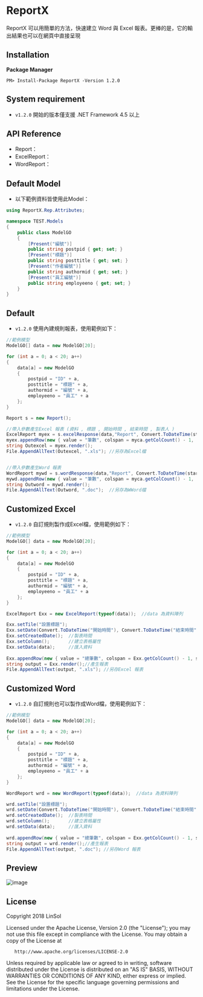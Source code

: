 # ReportX
ReportX 可以用簡單的方法，快速建立 Word 與 Excel 報表。更棒的是，它的輸出結果也可以在網頁中直接呈現

## Installation

**Package Manager**

```
PM> Install-Package ReportX -Version 1.2.0
```

## System requirement

* `v1.2.0` 開始的版本僅支援 .NET Framework 4.5 以上

## API Reference

* Report： 
* ExcelReport： 
* WordReport： 

## Default Model
* 以下範例資料皆使用此Model：

```csharp
using ReportX.Rep.Attributes;

namespace TEST.Models
{
    public class ModelGO
    {
        [Present("編號")]
        public string postpid { get; set; }
        [Present("標題")]
        public string posttitle { get; set; }
        [Present("作者編號")]
        public string authormid { get; set; }
        [Present("員工編號")]
        public string employeeno { get; set; }
    }
}
```

## Default

* `v1.2.0` 使用內建規則報表，使用範例如下：  

```csharp
//範例模型
ModelGO[] data = new ModelGO[20];

for (int a = 0; a < 20; a++)
{
    data[a] = new ModelGO
    {
        postpid = "ID" + a,
        posttitle = "標題" + a,
        authormid = "編號" + a,
        employeeno = "員工" + a
    };
}

Report s = new Report(); 

//帶入參數產生Excel 報表 (資料 , 標題 , 開始時間 , 結束時間 , 製表人 )
ExcelReport myex = s.excelResponse(data,"Report", Convert.ToDateTime(starttime), Convert.ToDateTime(endtime), "SOL");
myex.appendRow(new { value = "筆數", colspan = myca.getColCount() - 1, style = lastRowStyle }, data.Length);
string Outexcel = myex.render();
File.AppendAllText(Outexcel, ".xls"); //另存為Excel檔


//帶入參數產生Word 報表
WordReport mywd = s.wordResponse(data,"Report", Convert.ToDateTime(starttime), Convert.ToDateTime(endtime), "SOL");
mywd.appendRow(new { value = "筆數", colspan = myca.getColCount() - 1, style = lastRowStyle }, data.Length);
string Outword = mywd.render();
File.AppendAllText(Outword, ".doc");  //另存為WWord檔
```

## Customized Excel

* `v1.2.0` 自訂規則製作成Excel檔，使用範例如下：

```csharp
//範例模型
ModelGO[] data = new ModelGO[20];

for (int a = 0; a < 20; a++)
{
    data[a] = new ModelGO
    {
        postpid = "ID" + a,
        posttitle = "標題" + a,
        authormid = "編號" + a,
        employeeno = "員工" + a
    };
}

ExcelReport Exx = new ExcelReport(typeof(data));  //data 為資料陣列

Exx.setTile("設置標題");  
Exx.setDate(Convert.ToDateTime("開始時間"), Convert.ToDateTime("結束時間")); 
Exx.setCreatedDate();  //製表時間
Exx.setColumn();       //建立表格屬性
Exx.setData(data);     //匯入資料
            
Exx.appendRow(new { value = "總筆數", colspan = Exx.getColCount() - 1, style = lastRowStyle }, data.Length);//統計資料數
string output = Exx.render();//產生報表
File.AppendAllText(output, ".xls"); //另存Excel 報表
```

## Customized Word

* `v1.2.0` 自訂規則也可以製作成Word檔，使用範例如下：

```csharp
//範例模型
ModelGO[] data = new ModelGO[20];

for (int a = 0; a < 20; a++)
{
    data[a] = new ModelGO
    {
        postpid = "ID" + a,
        posttitle = "標題" + a,
        authormid = "編號" + a,
        employeeno = "員工" + a
    };
}

WordReport wrd = new WordReport(typeof(data));  //data 為資料陣列

wrd.setTile("設置標題");  
wrd.setDate(Convert.ToDateTime("開始時間"), Convert.ToDateTime("結束時間")); 
wrd.setCreatedDate();  //製表時間
wrd.setColumn();       //建立表格屬性
wrd.setData(data);     //匯入資料
            
wrd.appendRow(new { value = "總筆數", colspan = Exx.getColCount() - 1, style = lastRowStyle }, data.Length); //統計資料數
string output = wrd.render();//產生報表
File.AppendAllText(output, ".doc"); //另存Word 報表
```
## Preview

![image](http://192.168.1.136/SideProject/ReportX/raw/master/EX.PNG)
## License

   Copyright 2018 LinSol

   Licensed under the Apache License, Version 2.0 (the "License");
   you may not use this file except in compliance with the License.
   You may obtain a copy of the License at

       http://www.apache.org/licenses/LICENSE-2.0

   Unless required by applicable law or agreed to in writing, software
   distributed under the License is distributed on an "AS IS" BASIS,
   WITHOUT WARRANTIES OR CONDITIONS OF ANY KIND, either express or implied.
   See the License for the specific language governing permissions and
   limitations under the License.